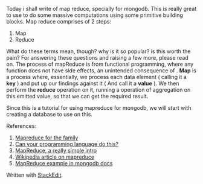 
Today i shall write of map reduce, specially for mongodb.
This is really great to use to do some massive computations using some primitive building blocks.
Map reduce comprises of 2 steps:
  1. Map  
  2. Reduce  

What do these terms mean, though? why is it so popular? is this worth the pain? For answering these questions and raising a few more, please read on.
The process of mapReduce is from functional programming, where any function does not have side effects, an unintended consequence of . 
**Map** is a process where, essentially, we process each data element ( calling it a **key** ) and put up our findings against it ( And call it a **value** ). 
We then perform the **reduce** operation on it, running a operation of aggregation on this emitted value, so that we can get the required result.

Since this is a tutorial for using mapreduce for mongodb, we will start with creating a database to use on this.
  

References:
1. [Mapreduce for the family](https://webofdata.wordpress.com/2012/11/05/mapreduce-for-kids/)  
2. [Can your programming language do this?](https://www.joelonsoftware.com/2006/08/01/can-your-programming-language-do-this/)  
3. [MapReduce, a really simple intro](http://ksat.me/map-reduce-a-really-simple-introduction-kloudo/)  
4. [Wikipedia article on mapreduce](https://en.wikipedia.org/wiki/MapReduce) 
5. [MapReduce example in mongodb docs](https://docs.mongodb.com/manual/tutorial/map-reduce-examples/#calculate-order-and-total-quantity-with-average-quantity-per-item)


Written with [StackEdit](https://stackedit.io/).
<!--stackedit_data:
eyJoaXN0b3J5IjpbMTA1Njc2OTYwMCwtMTk4MzM3MTk2OSwtMT
AzMzE5NDAzN119
-->